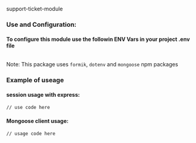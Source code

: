 support-ticket-module

### Use and Configuration:
#### To configure this module use the followin ENV Vars in your project .env file

```

```

Note: This package uses `formik`, `dotenv` and `mongoose` npm packages

### Example of useage
#### session usage with express:

```
// use code here

```

#### Mongoose client usage:

```
// usage code here

```
